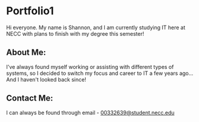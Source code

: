 # Portfolio1

Hi everyone. My name is Shannon, and I am currently studying IT here at NECC with plans to finish with my degree this semester!

## About Me:

I've always found myself working or assisting with different types of systems, so I decided to switch my focus and career to IT a few years ago... And I haven't looked back since!

## Contact Me:

I can always be found through email - 00332639@student.necc.edu
